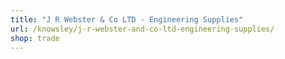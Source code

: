 ```yaml
---
title: "J R Webster & Co LTD - Engineering Supplies"
url: /knowsley/j-r-webster-and-co-ltd-engineering-supplies/
shop: trade
---
```

